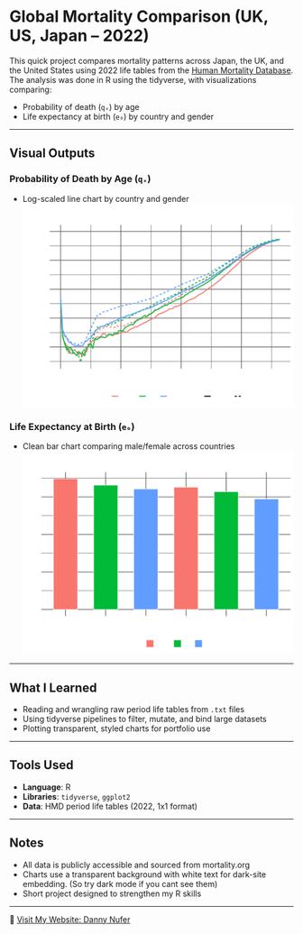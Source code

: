 # Global Mortality Comparison (UK, US, Japan – 2022)

This quick project compares mortality patterns across Japan, the UK, and the United States using 2022 life tables from the [Human Mortality Database](https://www.mortality.org/).  
The analysis was done in R using the tidyverse, with visualizations comparing:

- Probability of death (`qₓ`) by age
- Life expectancy at birth (`e₀`) by country and gender

---

## Visual Outputs

### Probability of Death by Age (`qₓ`)
- Log-scaled line chart by country and gender  
![qx_by_age](plots/qx_by_age.png)

### Life Expectancy at Birth (`e₀`)
- Clean bar chart comparing male/female across countries  
![e0_bar_chart](plots/ex_at_birth.png)

---

## What I Learned

- Reading and wrangling raw period life tables from `.txt` files
- Using tidyverse pipelines to filter, mutate, and bind large datasets
- Plotting transparent, styled charts for portfolio use

---

## Tools Used

- **Language**: R
- **Libraries**: `tidyverse`, `ggplot2`
- **Data**: HMD period life tables (2022, 1x1 format)

---

## Notes

- All data is publicly accessible and sourced from mortality.org
- Charts use a transparent background with white text for dark-site embedding. (So try dark mode if you cant see them)
- Short project designed to strengthen my R skills
---

🔗 [Visit My Website: Danny Nufer](https://dannynufer.co.uk)
